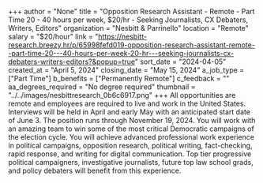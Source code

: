 +++
author = "None"
title = "Opposition Research Assistant - Remote - Part Time 20 - 40 hours per week, $20/hr - Seeking Journalists, CX Debaters, Writers, Editors"
organization = "Nesbitt & Parrinello"
location = "Remote"
salary = "$20/hour"
link = "https://nesbitt-research.breezy.hr/p/65998fefd019-opposition-research-assistant-remote--part-time-20---40-hours-per-week-20-hr---seeking-journalists-cx-debaters-writers-editors?&popup=true"
sort_date = "2024-04-05"
created_at = "April 5, 2024"
closing_date = "May 15, 2024"
a_job_type = ["Part Time"]
b_benefits = ["Permanently Remote"]
c_feedback = ""
aa_degrees_required = "No degree required"
thumbnail = "../../images/nesbittresearch_0b6c6917.png"
+++
All opportunities are remote and employees are required to live and work in the United States. Interviews will be held in April and early May with an anticipated start date of June 3. The position runs through November 19, 2024. You will work with an amazing team to win some of the most critical Democratic campaigns of the election cycle. You will achieve advanced professional work experience in political campaigns, opposition research, political writing, fact-checking, rapid response, and writing for digital communication. Top tier progressive political campaigners, investigative journalists, future top law school grads, and policy debaters will benefit from this experience.